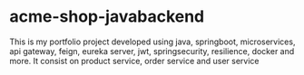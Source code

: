 # acme-shop-javabackend
This is my portfolio project developed using java, springboot, microservices, api gateway, feign, eureka server, jwt, springsecurity, resilience, docker and more. It consist on product service, order service and user service
